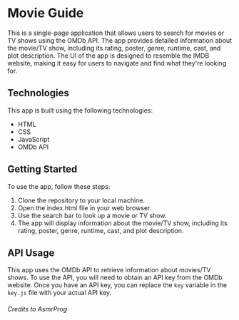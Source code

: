 # Movie Guide


This is a single-page application that allows users to search for movies or TV shows using the OMDb API. The app provides detailed information about the movie/TV show, including its rating, poster, genre, runtime, cast, and plot description. The UI of the app is designed to resemble the IMDB website, making it easy for users to navigate and find what they're looking for.

## Technologies
This app is built using the following technologies:

- HTML
- CSS
- JavaScript
- OMDb API

## Getting Started
To use the app, follow these steps:

1. Clone the repository to your local machine.
2. Open the index.html file in your web browser.
3. Use the search bar to look up a movie or TV show.
4. The app will display information about the movie/TV show, including its rating, poster, genre, runtime, cast, and plot description.


## API Usage
This app uses the OMDb API to retrieve information about movies/TV shows. To use the API, you will need to obtain an API key from the OMDb website. Once you have an API key, you can replace the `key` variable in the `key.js` file with your actual API key.

###### Credits to AsmrProg
